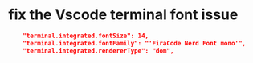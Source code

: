 # fix the Vscode terminal font issue 

```json
    "terminal.integrated.fontSize": 14,
    "terminal.integrated.fontFamily": "'FiraCode Nerd Font mono'",
    "terminal.integrated.rendererType": "dom",
````
